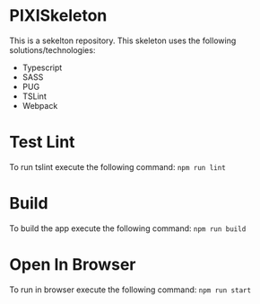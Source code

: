 # PIXISkeleton

This is a sekelton repository.
This skeleton uses the following solutions/technologies:
* Typescript
* SASS
* PUG
* TSLint
* Webpack

# Test Lint

To run tslint execute the following command:
`npm run lint`

# Build

To build the app execute the following command:
`npm run build`

# Open In Browser

To run in browser execute the following command:
`npm run start`
